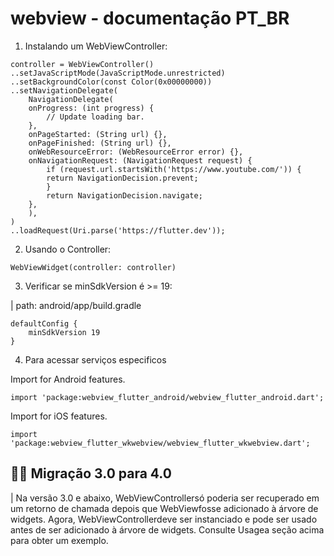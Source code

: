 # webview - documentação PT_BR

1. Instalando um WebViewController:
```
controller = WebViewController()
..setJavaScriptMode(JavaScriptMode.unrestricted)
..setBackgroundColor(const Color(0x00000000))
..setNavigationDelegate(
    NavigationDelegate(
    onProgress: (int progress) {
        // Update loading bar.
    },
    onPageStarted: (String url) {},
    onPageFinished: (String url) {},
    onWebResourceError: (WebResourceError error) {},
    onNavigationRequest: (NavigationRequest request) {
        if (request.url.startsWith('https://www.youtube.com/')) {
        return NavigationDecision.prevent;
        }
        return NavigationDecision.navigate;
    },
    ),
)
..loadRequest(Uri.parse('https://flutter.dev'));
 ```

2. Usando o Controller:
```
WebViewWidget(controller: controller)
```

3. Verificar se minSdkVersion é >= 19:

 | path: android/app/build.gradle

```
defaultConfig {
    minSdkVersion 19
} 
```

4. Para acessar serviços especificos

Import for Android features.
```
import 'package:webview_flutter_android/webview_flutter_android.dart';
```
Import for iOS features.
```
import 'package:webview_flutter_wkwebview/webview_flutter_wkwebview.dart';
```

## 🤦‍♂️ Migração 3.0 para 4.0

 | Na versão 3.0 e abaixo, WebViewControllersó poderia ser recuperado em um retorno de chamada depois que WebViewfosse adicionado à árvore de widgets. Agora, WebViewControllerdeve ser instanciado e pode ser usado antes de ser adicionado à árvore de widgets. Consulte Usagea seção acima para obter um exemplo.


